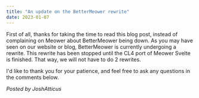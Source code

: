 ```yaml
---
title: "An update on the BetterMeower rewrite"
date: 2023-01-07
---
```

First of all, thanks for taking the time to read this blog post, instead of complaining on Meower about BetterMeower being down. As you may have seen on our website or blog, BetterMeower is currently undergoing a rewrite.
This rewrite has been stopped until the CL4 port of Meower Svelte is finished. That way, we will not have to do 2 rewrites.

I'd like to thank you for your patience, and feel free to ask any questions in the comments below.

*Posted by JoshAtticus*

<script src="https://utteranc.es/client.js"
        repo="BetterMeower/Blog"
        issue-term="title"
        label="comment"
        theme="github-light"
        crossorigin="anonymous"
        async>
</script>
